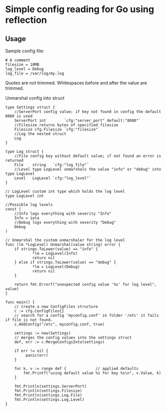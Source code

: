 # Simple config reading for Go using reflection

Usage
-----

Sample config file:

    # A comment
    filesize = 10MB
    log_level = Debug
    log_file = /var/log/my.log

Quotes are not trimmed.
Whitespaces before and after the value are trimmed.

Unmarshal config into struct

    type Settings struct {
        //ServerPort config value; if key not found in config the default 8080 is used
        ServerPort int        `cfg:"server_port" default:"8080"`
        //Filesize returns bytes of specified filesize 
        Filesize cfg.Filesize `cfg:"filesize"`
        //Log the nested struct
        Log
    }

    type Log struct {
        //File config key without default value; if not found an error is returned
        File    string   `cfg:"log_file"`	
        //Level type LogLevel unmarshals the value "info" or "debug" into type LogLevel
        Level   LogLevel `cfg:"log_level"`	
    }

    // LogLevel custom int type which holds the log level
    type LogLevel int

    //Possible log levels
    const (    
        //Info logs everything with severity "Info"
        Info = iota
        //Debug logs everything with severity "Debug"
        Debug
    )

    // Unmarshal the custom unmarshaler for the log level
    func (lm *LogLevel) Unmarshal(value string) error {		
        if strings.ToLower(value) == "info" {
                *lm = LogLevel(Info)
                return nil
        } else if strings.ToLower(value) == "debug" {
                *lm = LogLevel(Debug)
                return nil
        }

        return fmt.Errorf("unexpected config value '%s' for log level", value)
    }

    func main() {
        // create a new ConfigFiles structure
        c := cfg.ConfigFiles{}
        // search for a config 'myconfig.conf' in folder '/etc' it fails if file is not found.
        c.AddConfig("/etc", myconfig.conf, true)	
        
        settings := new(Settings)		
        // merges the config values into the settings struct
        def, err := c.MergeConfigsInto(settings)	
	
        if err != nil {
             panic(err)
        }
	
        for k, v := range def {				// applied defaults
            fmt.Printf("using default value %s for key %s\n", v.Value, k)
        }

        fmt.Println(settings.ServerPort)
        fmt.Println(settings.Filesize)
        fmt.Println(settings.Log.File)
        fmt.Println(settings.Log.Level)
    }
